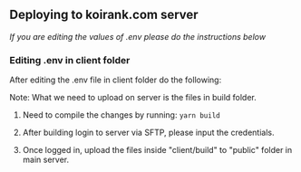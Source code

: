 ## Deploying to koirank.com server

*If you are editing the values of .env please do the instructions below*

### Editing .env in client folder

After editing the .env file in client folder do the following:

Note: What we need to upload on server is the files in build folder.

1. Need to compile the changes by running:
`yarn build`

2. After building login to server via SFTP, please input the credentials.

3. Once logged in, upload the files inside "client/build" to "public" folder in main server.